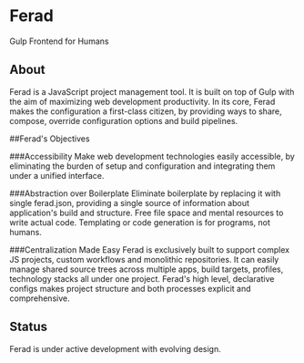 # Ferad
Gulp Frontend for Humans

## About
Ferad is a JavaScript project management tool. It is built on top of Gulp with the aim of maximizing web development productivity.
In its core, Ferad makes the configuration a first-class citizen, by providing ways to share, compose, override configuration options and build pipelines.

##Ferad's Objectives

###Accessibility
Make web development technologies easily accessible, by eliminating the burden of setup and configuration and integrating them under a unified interface.

###Abstraction over Boilerplate
Eliminate boilerplate by replacing it with single ferad.json, providing a single source of information about application's build and structure.
Free file space and mental resources to write actual code. Templating or code generation is for programs, not humans.

###Centralization Made Easy
Ferad is exclusively built to support complex JS projects, custom workflows and monolithic repositories.
It can easily manage shared source trees across multiple apps, build targets, profiles, technology stacks all under one project.
Ferad's high level, declarative configs makes project structure and both processes explicit and comprehensive.

## Status
Ferad is under active development with evolving design.
